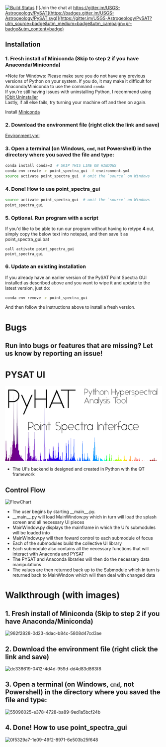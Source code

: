 [![Build Status](https://travis-ci.org/USGS-Astrogeology/PySAT_Point_Spectra_GUI.svg?branch=dev)](https://travis-ci.org/USGS-Astrogeology/PySAT_Point_Spectra_GUI) 
[![Join the chat at https://gitter.im/USGS-Astrogeology/PySAT](https://badges.gitter.im/USGS-Astrogeology/PySAT.svg)](https://gitter.im/USGS-Astrogeology/PySAT?utm_source=badge&utm_medium=badge&utm_campaign=pr-badge&utm_content=badge)

## Installation


### 1. Fresh install of Miniconda (Skip to step 2 if you have Anaconda/Miniconda)

\*Note for Windows: Please make sure you do not have any previous versions of Python on your system. If you do, it may make it difficult for Anaconda/Miniconda to use the command `conda` 
<br>If you're still having issues with uninstalling Python, I recommend using <a href ="https://www.iobit.com/en/advanceduninstaller.php?">IObit Uninstaller</a><br>
Lastly, if all else fails, try turning your machine off and then on again.

Install <a href="https://conda.io/miniconda.html">Miniconda</a>

### 2. Download the environment file (right click the link and save)

[Environment.yml](https://raw.githubusercontent.com/USGS-Astrogeology/PySAT_Point_Spectra_GUI/master/environment.yml)

### 3. Open a terminal (on Windows, `cmd`, not Powershell) in the directory where you saved the file and type:

```bash
conda install conda=3  # SKIP THIS LINE ON WINDOWS
conda env create -n point_spectra_gui -f environment.yml
source activate point_spectra_gui  # omit the `source` on Windows
```

### 4. Done! How to use point_spectra_gui

```bash
source activate point_spectra_gui  # omit the `source` on Windows
point_spectra_gui
```

### 5. Optional. Run program with a script

If you'd like to be able to run our program without having to retype **4** out, simply copy the below text into notepad, and then save it as point_spectra_gui.bat

```
call activate point_spectra_gui
point_spectra_gui
```

### 6. Update an existing installation

If you already have an earlier version of the PySAT Point Spectra GUI installed as described above and you want to wipe it and update to the latest version, just do:

```bash
conda env remove -n point_spectra_gui
```
And then follow the instructions above to install a fresh version.

# Bugs

## Run into bugs or features that are missing? Let us know by reporting an issue!

# PYSAT UI
![PYSAT splash](./images/splash.png)  

- The UI's backend is designed and created in Python with the QT framework


## Control Flow

![FlowChart](./images/Flowchart.png)

- The user begins by starting \_\_main\_\_.py.
- \_\_main\_\_.py will load MainWindow.py which in turn will load the splash screen and all necessary UI pieces
- MainWindow.py displays the mainframe in which the UI's submodules will be loaded into
- MainWindow.py will then foward control to each submodule of focus
- Each of the submodules build the collective UI library
- Each submodule also contains all the necessary functions that will interact with Anaconda and PYSAT
- The PYSAT and Anaconda libraries will then do the necessary data manipulations
- The values are then returned back up to the Submodule which in turn is returned back to MainWindow which will then deal with changed data

# Walkthrough (with images)

## 1. Fresh install of Miniconda (Skip to step 2 if you have Anaconda/Miniconda)

![982f2828-0d23-4dac-b84c-5808d47cd3ae](https://user-images.githubusercontent.com/11879769/32648152-ce130f7c-c5b1-11e7-954a-f580ff64f331.gif)

## 2. Download the environment file (right click the link and save)

![dc336619-0412-4d4d-959d-dd4d83d863f8](https://user-images.githubusercontent.com/11879769/32661238-613f2386-c5e3-11e7-9e24-05bebb9ba8f7.gif)

## 3. Open a terminal (on Windows, `cmd`, not Powershell) in the directory where you saved the file and type:

![55096025-e378-4728-ba89-9ed1a5bcf24b](https://user-images.githubusercontent.com/11879769/32648500-3a948580-c5b3-11e7-86e9-cabf56827f1e.gif)

## 4. Done! How to use point_spectra_gui

![0f5329a7-1e09-49f2-8971-6e503b25f648](https://user-images.githubusercontent.com/11879769/32648596-ccd5ffa0-c5b3-11e7-9c38-44a5e4ad9ca1.gif)
